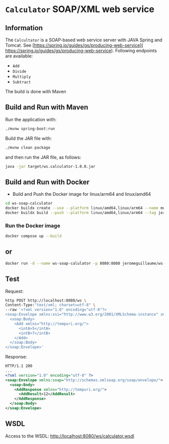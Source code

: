 # `Calculator` SOAP/XML web service

## Information
The `Calcultator` is a SOAP-based web service server with JAVA Spring and Tomcat.
See [https://spring.io/guides/gs/producing-web-service]( https://spring.io/guides/gs/producing-web-service).
Following endpoints are available:
- `Add`
- `Divide`
- `Multiply`
- `Subtract`

The build is done with Maven

## Build and Run with Maven
Run the application with:
```sh
./mvnw spring-boot:run
```

Build the JAR file with:
```sh
./mvnw clean package
``` 
and then run the JAR file, as follows:
```sh
java -jar target/ws.calculator-1.0.0.jar
```

## Build and Run with Docker
- Build and Push the Docker image for linux/arm64 and linux/amd64
```sh
cd ws-soap-calculator
docker buildx create --use --platform linux/amd64,linux/arm64 --name multi-platform-builder
docker buildx build --push --platform linux/amd64,linux/arm64 --tag jeromeguillaume/ws-soap-calculator:1.0.0 .
```

### Run the Docker image
```sh
docker compose up --build
```
or
---
```sh
docker run -d --name ws-soap-calulator -p 8080:8080 jeromeguillaume/ws-soap-calculator:1.0.0
```

## Test
Request:
```sh
http POST http://localhost:8080/ws \
Content-Type:"text/xml; charset=utf-8" \
--raw '<?xml version="1.0" encoding="utf-8"?>
<soap:Envelope xmlns:xsi="http://www.w3.org/2001/XMLSchema-instance" xmlns:xsd="http://www.w3.org/2001/XMLSchema" xmlns:soap="http://schemas.xmlsoap.org/soap/envelope/">
  <soap:Body>
    <Add xmlns="http://tempuri.org/">
      <intA>5</intA>
      <intB>7</intB>
    </Add>
  </soap:Body>
</soap:Envelope>'
```

Response:
```xml
HTTP/1.1 200
...
<?xml version="1.0" encoding="utf-8" ?>
<soap:Envelope xmlns:soap="http://schemas.xmlsoap.org/soap/envelope/">
  <soap:Body>
    <AddResponse xmlns="http://tempuri.org/">
      <AddResult>12</AddResult>
    </AddResponse>
  </soap:Body>
</soap:Envelope>
```

## WSDL
Access to the WSDL: [http://localhost:8080/ws/calculator.wsdl](http://localhost:8080/ws/calculator.wsdl)